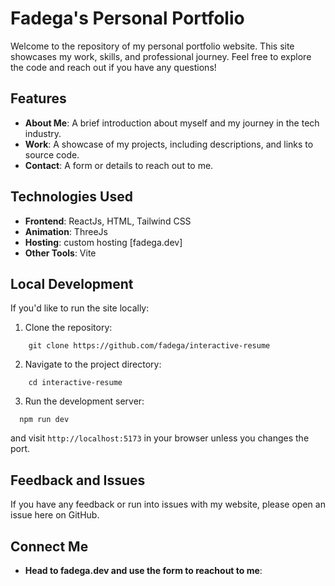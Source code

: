 # Fadega's Personal Portfolio

Welcome to the repository of my personal portfolio website. This site showcases my work, skills, and professional journey. Feel free to explore the code and reach out if you have any questions!

## Features

- **About Me**: A brief introduction about myself and my journey in the tech industry.
- **Work**: A showcase of my projects, including descriptions, and links to source code.
- **Contact**: A form or details to reach out to me.

## Technologies Used

- **Frontend**: ReactJs, HTML, Tailwind CSS
- **Animation**: ThreeJs
- **Hosting**: custom hosting [fadega.dev]
- **Other Tools**: Vite

## Local Development

If you'd like to run the site locally:

1. Clone the repository:
```
    git clone https://github.com/fadega/interactive-resume
```
2. Navigate to the project directory:
```
    cd interactive-resume
```

3. Run the development server:
```
  npm run dev
```
and visit `http://localhost:5173` in your browser unless you changes the port.

## Feedback and Issues

If you have any feedback or run into issues with my website, please open an issue here on GitHub.

## Connect Me

- **Head to fadega.dev and use the form to reachout to me**: 
